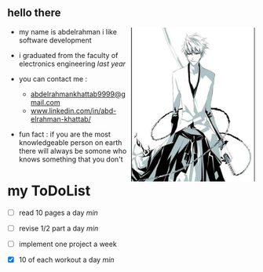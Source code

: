 ## hello there

<img align='right' src="https://github.com/abood-eg/abood-eg/blob/master/images/ichigo.jpg" width='50%' >

- my name is abdelrahman i like software development
 

- i graduated from the faculty of electronics engineering *last year*

- you can contact me :
     - abdelrahmankhattab9999@gmail.com
     - www.linkedin.com/in/abd-elrahman-khattab/

- fun fact : if you are the most knowledgeable person on earth there will always be somone who knows something that you don't

# my ToDoList

- [ ] read 10 pages a day *min*
- [ ] revise 1/2 part a day *min*
- [ ] implement one project a week 
- [x] 10 of each workout a day *min*


